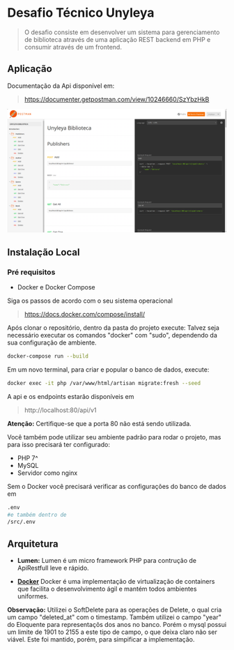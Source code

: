 # Desafio Técnico Unyleya

> O desafio consiste em desenvolver um sistema para gerenciamento de biblioteca através de uma aplicação REST backend em PHP e consumir através de um frontend.

## Aplicação

Documentação da Api disponível em:

> https://documenter.getpostman.com/view/10246660/SzYbzHkB

![](/screen.png)

## Instalação Local

### Pré requisitos
- Docker e Docker Compose

Siga os passos de acordo com o seu sistema operacional
> https://docs.docker.com/compose/install/

Após clonar o repositório, dentro da pasta do projeto execute:
Talvez seja necessário executar os comandos "docker" com "sudo", dependendo da sua configuração de ambiente.

```sh
docker-compose run --build
```

Em um novo terminal, para criar e popular o banco de dados, execute:

```sh
docker exec -it php /var/www/html/artisan migrate:fresh --seed
```

A api e os endpoints estarão disponíveis em 
> http://localhost:80/api/v1

**Atenção:** Certifique-se que a porta 80 não está sendo utilizada.


Você também pode utilizar seu ambiente padrão para rodar o projeto, mas para isso precisará ter configurado:

- PHP 7^
- MySQL
- Servidor como nginx

Sem o Docker você precisará verificar as configurações do banco de dados em
```sh
.env
#e também dentro de
/src/.env
```

## Arquitetura

- **Lumen:** Lumen é um micro framework PHP para contrução de ApiRestfull leve e rápido.


- **[Docker][docker]** Docker é uma implementação de virtualização de containers que facilita o desenvolvimento ágil e mantém todos ambientes uniformes.

**Observação:** Utilizei o SoftDelete para as operações de Delete, o qual cria um campo "deleted_at" com o timestamp. Também utilizei o campo "year" do Eloquente para representaçõs dos anos no banco. Porém o mysql possui um limite de 1901 to 2155 a este tipo de campo, o que deixa claro não ser viável. Este foi mantido, porém, para simpificar a implementação.

<!-- Markdown link & img dfn's -->

[docker]: https://www.docker.com/why-docker